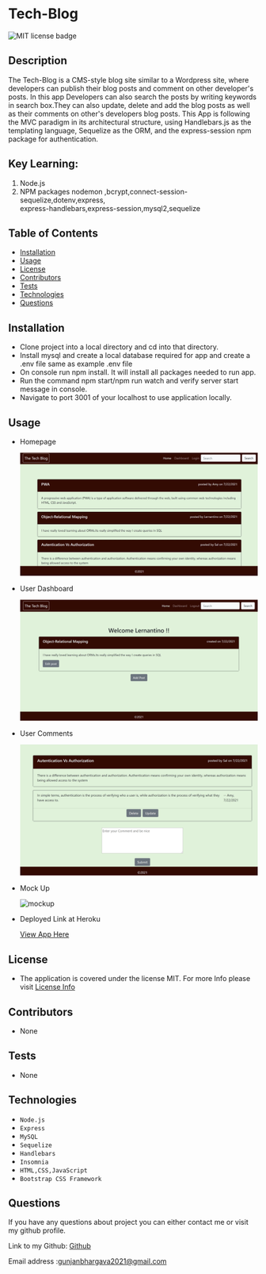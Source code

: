 # Tech-Blog

![MIT license badge](https://img.shields.io/badge/license-MIT-green)

## Description

The Tech-Blog is a CMS-style blog site similar to a Wordpress site, where developers can publish their blog posts and comment on other developer's posts. In this app Developers can also search the posts by writing keywords in search box.They can also update, delete and add the blog posts as well as their comments on other's developers blog posts. This App is following the MVC paradigm in its architectural structure, using Handlebars.js as the templating language, Sequelize as the ORM, and the express-session npm package for authentication.

## Key Learning:

1. Node.js
2. NPM packages nodemon ,bcrypt,connect-session-sequelize,dotenv,express,  
   express-handlebars,express-session,mysql2,sequelize

## Table of Contents

- [Installation](#Installation)
- [Usage](#Usage)
- [License](#License)
- [Contributors](#Contributors)
- [Tests](#Tests)
- [Technologies](#Technologies)
- [Questions](#Questions)

## Installation

- Clone project into a local directory and cd into that directory.
- Install mysql and create a local database required for app and create a .env file same
  as example .env file
- On console run npm install. It will install all packages needed to run app.
- Run the command npm start/npm run watch and verify server start message in console.
- Navigate to port 3001 of your localhost to use application locally.

## Usage

- Homepage

  ![CLI](./public/images/Homepage.jpg)

- User Dashboard

  ![CLI](./public/images/Dashboard.jpg)

- User Comments

  ![CLI](./public/images/comment.jpg)

- Mock Up

  ![mockup](./public/images/TechBlog.gif)

- Deployed Link at Heroku

  [View App Here](https://my-tech-blog-123.herokuapp.com/)

## License

- The application is covered under the license MIT. For more Info please visit [License Info](https://opensource.org/licenses/MIT)

## Contributors

- None

## Tests

- None

## Technologies

- `Node.js`
- `Express`
- `MySQL`
- `Sequelize`
- `Handlebars`
- `Insomnia`
- `HTML,CSS,JavaScript`
- `Bootstrap CSS Framework`

## Questions

If you have any questions about project you can either contact me or visit my github profile.

Link to my Github: [Github](https://github.com/gunjanb)

Email address :[gunjanbhargava2021@gmail.com](mailto:gunjanbhargava2021@gmail.com)
